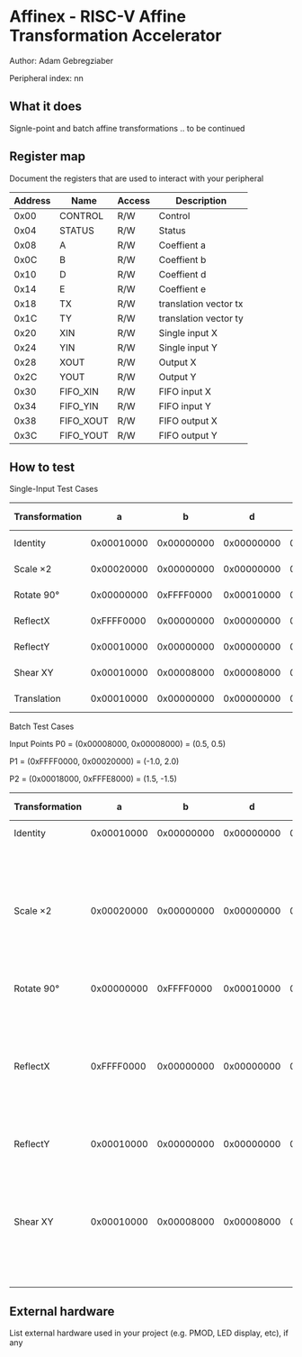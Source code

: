 <!---

This file is used to generate your project datasheet. Please fill in the information below and delete any unused
sections.

The peripheral index is the number TinyQV will use to select your peripheral.  You will pick a free
slot when raising the pull request against the main TinyQV repository, and can fill this in then.  You
also need to set this value as the PERIPHERAL_NUM in your test script.

You can also include images in this folder and reference them in the markdown. Each image must be less than
512 kb in size, and the combined size of all images must be less than 1 MB.
-->

# Affinex - RISC-V Affine Transformation Accelerator

Author: Adam Gebregziaber

Peripheral index: nn

## What it does

Signle-point and batch affine transformations .. to be continued

## Register map

Document the registers that are used to interact with your peripheral

| Address | Name       | Access | Description           |
|---------|------------|--------|-----------------------|
| 0x00    | CONTROL    | R/W    | Control               |
| 0x04    | STATUS     | R/W    | Status                |
| 0x08    | A          | R/W    | Coeffient a           |
| 0x0C    | B          | R/W    | Coeffient b           |
| 0x10    | D          | R/W    | Coeffient d           |
| 0x14    | E          | R/W    | Coeffient e           |
| 0x18    | TX         | R/W    | translation vector tx |
| 0x1C    | TY         | R/W    | translation vector ty |
| 0x20    | XIN        | R/W    | Single input X        |
| 0x24    | YIN        | R/W    | Single input Y        |
| 0x28    | XOUT       | R/W    | Output X              |
| 0x2C    | YOUT       | R/W    | Output Y              |
| 0x30    | FIFO_XIN   | R/W    | FIFO input X          |
| 0x34    | FIFO_YIN   | R/W    | FIFO input Y          |
| 0x38    | FIFO_XOUT  | R/W    | FIFO output X         |
| 0x3C    | FIFO_YOUT  | R/W    | FIFO output Y         |

## How to test

Single-Input Test Cases

| Transformation | a          | b          | d          | e          | tx         | ty         | Input (x, y)             | Expected Output (x’, y’) |
| -------------- | ---------- | ---------- | ---------- | ---------- | ---------- | ---------- | ------------------------ | ------------------------ |
| Identity       | 0x00010000 | 0x00000000 | 0x00000000 | 0x00010000 | 0x00000000 | 0x00000000 | (0x00018000, 0xFFFD4000) | (0x00018000, 0xFFFD4000) |
| Scale ×2       | 0x00020000 | 0x00000000 | 0x00000000 | 0x00020000 | 0x00000000 | 0x00000000 | (0x00018000, 0xFFFD4000) | (0x00030000, 0xFFFA8000) |
| Rotate 90°     | 0x00000000 | 0xFFFF0000 | 0x00010000 | 0x00000000 | 0x00000000 | 0x00000000 | (0x00018000, 0xFFFD4000) | (0x00024000, 0x00018000) |
| ReflectX       | 0xFFFF0000 | 0x00000000 | 0x00000000 | 0x00010000 | 0x00000000 | 0x00000000 | (0x00018000, 0xFFFD4000) | (0xFFFE8000, 0xFFFD4000) |
| ReflectY       | 0x00010000 | 0x00000000 | 0x00000000 | 0xFFFF0000 | 0x00000000 | 0x00000000 | (0x00018000, 0xFFFD4000) | (0x00018000, 0x00024000) |
| Shear XY       | 0x00010000 | 0x00008000 | 0x00008000 | 0x00010000 | 0x00000000 | 0x00000000 | (0x00018000, 0xFFFD4000) | (0x00006000, 0x0000C000) |
| Translation    | 0x00010000 | 0x00000000 | 0x00000000 | 0x00010000 | 0x00004000 | 0xFFFF8000 | (0x00018000, 0xFFFD4000) | (0x0001C000, 0xFFFD0000) |


Batch Test Cases

Input Points
P0 = (0x00008000, 0x00008000) = (0.5, 0.5)

P1 = (0xFFFF0000, 0x00020000) = (-1.0, 2.0)

P2 = (0x00018000, 0xFFFE8000) = (1.5, -1.5)

| Transformation | a          | b          | d          | e          | tx         | ty         | Input Point | Expected Output          |
| -------------- | ---------- | ---------- | ---------- | ---------- | ---------- | ---------- | ----------- | ------------------------ |
| Identity       | 0x00010000 | 0x00000000 | 0x00000000 | 0x00010000 | 0x00000000 | 0x00000000 | P0          | (0x00008000, 0x00008000) |
|                |            |            |            |            |            |            | P1          | (0xFFFF0000, 0x00020000) |
|                |            |            |            |            |            |            | P2          | (0x00018000, 0xFFFE8000) |
| Scale ×2       | 0x00020000 | 0x00000000 | 0x00000000 | 0x00020000 | 0x00000000 | 0x00000000 | P0          | (0x00010000, 0x00010000) |
|                |            |            |            |            |            |            | P1          | (0xFFFE0000, 0x00040000) |
|                |            |            |            |            |            |            | P2          | (0x00030000, 0xFFFD0000) |
| Rotate 90°     | 0x00000000 | 0xFFFF0000 | 0x00010000 | 0x00000000 | 0x00000000 | 0x00000000 | P0          | (0xFFFF8000, 0x00008000) |
|                |            |            |            |            |            |            | P1          | (0xFFFC0000, 0xFFFF0000) |
|                |            |            |            |            |            |            | P2          | (0x00018000, 0x00018000) |
| ReflectX       | 0xFFFF0000 | 0x00000000 | 0x00000000 | 0x00010000 | 0x00000000 | 0x00000000 | P0          | (0xFFFF8000, 0x00008000) |
|                |            |            |            |            |            |            | P1          | (0x00010000, 0x00020000) |
|                |            |            |            |            |            |            | P2          | (0xFFFE8000, 0xFFFE8000) |
| ReflectY       | 0x00010000 | 0x00000000 | 0x00000000 | 0xFFFF0000 | 0x00000000 | 0x00000000 | P0          | (0x00008000, 0xFFFF8000) |
|                |            |            |            |            |            |            | P1          | (0xFFFF0000, 0xFFFE0000) |
|                |            |            |            |            |            |            | P2          | (0x00018000, 0x00018000) |
| Shear XY       | 0x00010000 | 0x00008000 | 0x00008000 | 0x00010000 | 0x00000000 | 0x00000000 | P0          | (0x0000C000, 0x0000C000) |
|                |            |            |            |            |            |            | P1          | (0x00000000, 0x00018000) |
|                |            |            |            |            |            |            | P2          | (0x0000C000, 0xFFFF4000) |


## External hardware

List external hardware used in your project (e.g. PMOD, LED display, etc), if any

